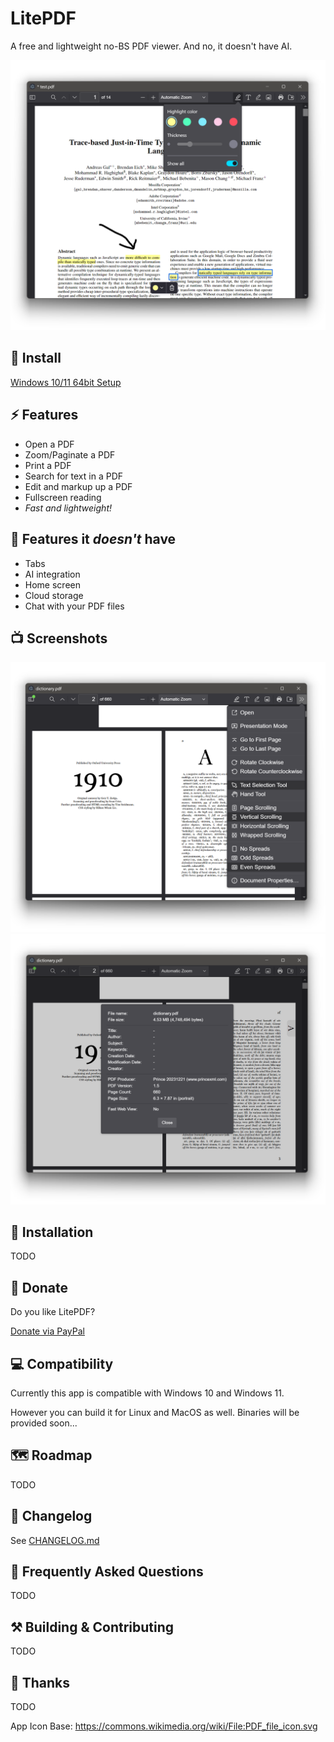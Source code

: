 ﻿# LitePDF 

A free and lightweight no-BS PDF viewer. And no, it doesn't have AI.

![Screenshot](Images/Screenshots/Win11/LtiePDF_Screenshot_Win11_A.png)

## 💾 Install

[Windows 10/11 64bit Setup](https://github.com/dankrusi/LitePDF/releases/download/v1.0/LitePDF-1.0.0-win-x64.exe)

## ⚡ Features

* Open a PDF
* Zoom/Paginate a PDF
* Print a PDF
* Search for text in a PDF
* Edit and markup up a PDF
* Fullscreen reading
* *Fast and lightweight!*

## 🙌 Features it *doesn't* have

* Tabs
* AI integration
* Home screen
* Cloud storage
* Chat with your PDF files


## 📺 Screenshots

![PDF Viewer Screenshot of Menu](Images/Screenshots/Win11/LtiePDF_Screenshot_Win11_C.png)
![PDF Viewer Screenshot of Document Properties](Images/Screenshots/Win11/LtiePDF_Screenshot_Win11_D.png)

## 🚀 Installation

TODO

## 🎁 Donate

Do you like LitePDF?

[Donate via PayPal](https://www.paypal.com/donate/?hosted_button_id=B7BD77RRHJX6G)

## 💻 Compatibility

Currently this app is compatible with Windows 10 and Windows 11. 

However you can build it for Linux and MacOS as well. Binaries will be provided soon...


## 🗺️ Roadmap

TODO


## 📜 Changelog

See [CHANGELOG.md](https://github.com/dankrusi/LitePDF/blob/main/CHANGELOG.md)


## 🤔 Frequently Asked Questions

TODO


## ⚒ Building & Contributing

TODO


## 🙏 Thanks

TODO

App Icon Base: https://commons.wikimedia.org/wiki/File:PDF_file_icon.svg
